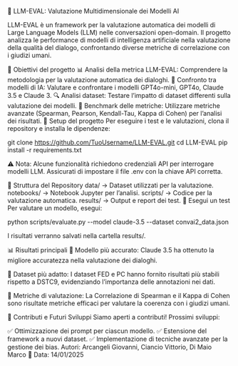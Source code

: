 🚀 LLM-EVAL: Valutazione Multidimensionale dei Modelli AI

LLM-EVAL è un framework per la valutazione automatica dei modelli di Large Language Models (LLM) nelle conversazioni open-domain. Il progetto analizza le performance di modelli di intelligenza artificiale nella valutazione della qualità del dialogo, confrontando diverse metriche di correlazione con i giudizi umani.

📌 Obiettivi del progetto
📊 Analisi della metrica LLM-EVAL: Comprendere la metodologia per la valutazione automatica dei dialoghi.
🤖 Confronto tra modelli di IA: Valutare e confrontare i modelli GPT4o-mini, GPT4o, Claude 3.5 e Claude 3.
🔍 Analisi dataset: Testare l’impatto di dataset differenti sulla valutazione dei modelli.
🎯 Benchmark delle metriche: Utilizzare metriche avanzate (Spearman, Pearson, Kendall-Tau, Kappa di Cohen) per l’analisi dei risultati.
🔧 Setup del progetto
Per eseguire i test e le valutazioni, clona il repository e installa le dipendenze:

git clone https://github.com/TuoUsername/LLM-EVAL.git
cd LLM-EVAL
pip install -r requirements.txt

⚠️ Nota: Alcune funzionalità richiedono credenziali API per interrogare modelli LLM. Assicurati di impostare il file .env con la chiave API corretta.

📂 Struttura del Repository
data/ → Dataset utilizzati per la valutazione.
notebooks/ → Notebook Jupyter per l’analisi.
scripts/ → Codice per la valutazione automatica.
results/ → Output e report dei test.
🚀 Esegui un test
Per valutare un modello, esegui:

python scripts/evaluate.py --model claude-3.5 --dataset convai2_data.json

I risultati verranno salvati nella cartella results/.

📊 Risultati principali
📌 Modello più accurato: Claude 3.5 ha ottenuto la migliore accuratezza nella valutazione dei dialoghi.

📌 Dataset più adatto: I dataset FED e PC hanno fornito risultati più stabili rispetto a DSTC9, evidenziando l’importanza delle annotazioni nei dati.

📌 Metriche di valutazione: La Correlazione di Spearman e il Kappa di Cohen sono risultate metriche efficaci per valutare la coerenza con i giudizi umani.

📢 Contributi e Futuri Sviluppi
Siamo aperti a contributi! Prossimi sviluppi:

✅ Ottimizzazione dei prompt per ciascun modello.
✅ Estensione del framework a nuovi dataset.
✅ Implementazione di tecniche avanzate per la gestione dei bias.
Autori: Arcangeli Giovanni, Ciancio Vittorio, Di Maio Marco
📅 Data: 14/01/2025
